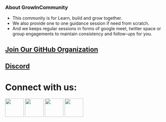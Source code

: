 ### About GrowInCommunity
* This community is for Learn, build and grow together.
* We also provide one to one guidance session if need from scratch.
* And we keeps regular sessions in forms of google meet, twitter space or group engagements to maintain consistency and follow-ups for you.

## [Join Our GitHub Organization]( https://github.com/GrowInCommunity/support/issues/new?assignees=&labels=Invite+me+to+the+organization&projects=&template=invitation.yml&title=Please+invite+me+to+the+GitHub+Community+Organization)
## [Discord](https://discord.gg/m5anDXXF)

# Connect with us:

<a href="https://discord.gg/m5anDXXFr3"><img src="https://img.icons8.com/color/2x/discord--v2.png" height="60px"></img></a>
<a href="https://github.com/GrowInCommunity"><img src="https://user-images.githubusercontent.com/91791257/235086411-9ec7aa5e-c095-44ce-b9e6-57b3bc3fead2.png" height="60px"></img></a>
<a href="https://twitter.com/GrowInComm"><img src="https://user-images.githubusercontent.com/91791257/235086530-ee5255ba-6a47-464c-8830-7ca0388b373d.png" height="60px"></img></a>
<a href="https://www.linkedin.com/company/growincommunity/?viewAsMember=true"><img src="https://img.icons8.com/fluency/2x/linkedin.png" height="60px"></img></a>
